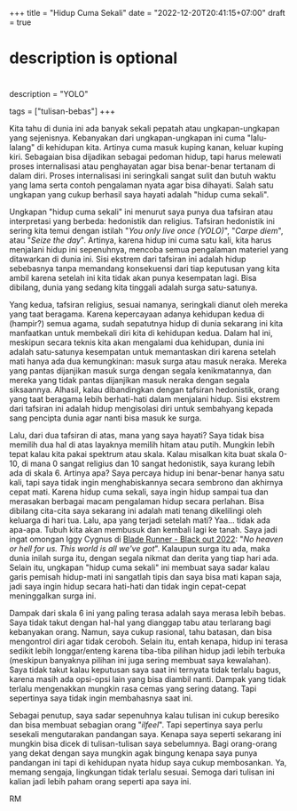 +++
title = "Hidup Cuma Sekali"
date = "2022-12-20T20:41:15+07:00"
draft = true

#
# description is optional
#
description = "YOLO"

tags = ["tulisan-bebas"]
+++

Kita tahu di dunia ini ada banyak sekali pepatah atau ungkapan-ungkapan yang sejenisnya. Kebanyakan dari ungkapan-ungkapan ini cuma "lalu-lalang" di kehidupan kita. Artinya cuma masuk kuping kanan, keluar kuping kiri. Sebagaian bisa dijadikan sebagai pedoman hidup, tapi harus melewati proses internalisasi atau penghayatan agar bisa benar-benar tertanam di dalam diri. Proses internalisasi ini seringkali sangat sulit dan butuh waktu yang lama serta contoh pengalaman nyata agar bisa dihayati. Salah satu ungkapan yang cukup berhasil saya hayati adalah "hidup cuma sekali".

Ungkapan "hidup cuma sekali" ini menurut saya punya dua tafsiran atau interpretasi yang berbeda: hedonistik dan religius. Tafsiran hedonistik ini sering kita temui dengan istilah "*You only live once (YOLO)*", "*Carpe diem*", atau "*Seize the day*". Artinya, karena hidup ini cuma satu kali, kita harus menjalani hidup ini sepenuhnya, mencoba semua pengalaman materiel yang ditawarkan di dunia ini. Sisi ekstrem dari tafsiran ini adalah hidup sebebasnya tanpa memandang konsekuensi dari tiap keputusan yang kita ambil karena setelah ini kita tidak akan punya kesempatan lagi. Bisa dibilang, dunia yang sedang kita tinggali adalah surga satu-satunya. 

Yang kedua, tafsiran religius, sesuai namanya, seringkali dianut oleh mereka yang taat beragama. Karena kepercayaan adanya kehidupan kedua di (hampir?) semua agama, sudah sepatutnya hidup di dunia sekarang ini kita manfaatkan untuk membekali diri kita di kehidupan kedua. Dalam hal ini, meskipun secara teknis kita akan mengalami dua kehidupan, dunia ini adalah satu-satunya kesempatan untuk memantaskan diri karena setelah mati hanya ada dua kemungkinan: masuk surga atau masuk neraka. Mereka yang pantas dijanjikan masuk surga dengan segala kenikmatannya, dan mereka yang tidak pantas dijanjikan masuk neraka dengan segala siksaannya. Alhasil, kalau dibandingkan dengan tafsiran hedonistik, orang yang taat beragama lebih berhati-hati dalam menjalani hidup. Sisi ekstrem dari tafsiran ini adalah hidup mengisolasi diri untuk sembahyang kepada sang pencipta dunia agar nanti bisa masuk ke surga.

Lalu, dari dua tafsiran di atas, mana yang saya hayati? Saya tidak bisa memilih dua hal di atas layaknya memilih hitam atau putih. Mungkin lebih tepat kalau kita pakai spektrum atau skala. Kalau misalkan kita buat skala 0-10, di mana 0 sangat religius dan 10 sangat hedonistik, saya kurang lebih ada di skala 6. Artinya apa? Saya percaya hidup ini benar-benar hanya satu kali, tapi saya tidak ingin menghabiskannya secara sembrono dan akhirnya cepat mati. Karena hidup cuma sekali, saya ingin hidup sampai tua dan merasakan berbagai macam pengalaman hidup secara perlahan. Bisa dibilang cita-cita saya sekarang ini adalah mati tenang  dikelilingi oleh keluarga di hari tua. Lalu, apa yang terjadi setelah mati? Yaa... tidak ada apa-apa. Tubuh kita akan membusuk dan kembali lagi ke tanah. Saya jadi ingat omongan Iggy Cygnus di [Blade Runner - Black out 2022](https://youtube.com/watch?v=rrZk9sSgRyQ&si=EnSIkaIECMiOmarE&t=522): "*No heaven or hell for us. This world is all we've got*". Kalaupun surga itu ada, maka dunia inilah surga itu, dengan segala nikmat dan derita yang tiap hari ada. Selain itu, ungkapan "hidup cuma sekali" ini membuat saya sadar kalau garis pemisah hidup-mati ini sangatlah tipis dan saya bisa mati kapan saja, jadi saya ingin hidup secara hati-hati dan tidak ingin cepat-cepat meninggalkan surga ini. 

Dampak dari skala 6 ini yang paling terasa adalah saya merasa lebih bebas. Saya tidak takut dengan hal-hal yang dianggap tabu atau terlarang bagi kebanyakan orang. Namun, saya cukup rasional, tahu batasan, dan bisa mengontrol diri agar tidak ceroboh. Selain itu, entah kenapa, hidup ini terasa sedikit lebih longgar/enteng karena tiba-tiba pilihan hidup jadi lebih terbuka (meskipun banyaknya pilihan ini juga sering membuat saya kewalahan). Saya tidak takut kalau keputusan saya saat ini ternyata tidak terlalu bagus, karena masih ada opsi-opsi lain yang bisa diambil nanti. Dampak yang tidak terlalu mengenakkan mungkin rasa cemas yang sering datang. Tapi sepertinya saya tidak ingin membahasnya saat ini.

Sebagai penutup, saya sadar sepenuhnya kalau tulisan ini cukup beresiko dan bisa membuat sebagian orang "*ilfeel*". Tapi sepertinya saya perlu sesekali mengutarakan pandangan saya. Kenapa saya seperti sekarang ini mungkin bisa dicek di tulisan-tulisan saya sebelumnya. Bagi orang-orang yang dekat dengan saya mungkin agak bingung kenapa saya punya pandangan ini tapi di kehidupan nyata hidup saya cukup membosankan. Ya, memang sengaja, lingkungan tidak terlalu sesuai. Semoga dari tulisan ini kalian jadi lebih paham orang seperti apa saya ini.

RM

